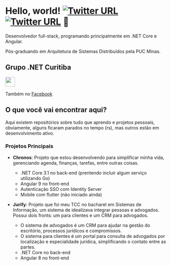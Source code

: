 # Hello, world! [![Twitter URL](https://img.shields.io/twitter/url?color=%23fb3958&label=follow&logo=instagram&logoColor=%23fb3958&style=flat-square&url=https%3A%2F%2Fwww.instagram.com%2Fgus__santos)](https://www.instagram.com/gus__santos) [![Twitter URL](https://img.shields.io/twitter/url?color=%230072b1&label=connect&logo=linkedin&logoColor=%230072b1&style=flat-square&url=https%3A%2F%2Fwww.linkedin.com%2Fin%2Fgustavoosantoos%2F)](https://www.linkedin.com/in/gustavoosantoos/) :rocket:

Desenvolvedor full-stack, programando principalmente em .NET Core e Angular.

Pós-graduando em Arquitetura de Sistemas Distribuídos pela PUC Minas.

## Grupo .NET Curitiba
<a href="https://www.meetup.com/pt-BR/dotnet-curitiba/" target="_blank"><img src="https://secure.meetup.com/s/img/0/logo/svg/logo--script.svg" height="30"></a>

Também no [Facebook](https://www.facebook.com/groups/dotnetcuritiba)

## O que você vai encontrar aqui?

Aqui existem repositórios sobre tudo que aprendo e projetos pessoais, obviamente, alguns ficaram parados no tempo (rs), mas outros estão em desenvolvimento ativo.

### Projetos Principais
- **Chronos**: Projeto que estou desenvolvendo para simplificar minha vida, gerenciando agenda, finanças, tarefas, entre outras coisas.
  - .NET Core 3.1 no back-end (prentendo incluir algum serviço utilizando Go)
  - Angular 9 no front-end
  - Autenticação SSO com Identity Server
  - Mobile com flutter (não iniciado ainda)

- **Jurify**: Projeto que foi meu TCC no bacharel em Sistemas de Informação, um sistema de idealizava integrar pessoas e advogados. Possui dois fronts: um para clientes e um CRM para advogados.
  - O sistema de advogados é um CRM para ajudar na gestão do escritório, processos jurídicos e compromissos.
  - O sistema para clientes é um portal para consulta de advogados por localização e especialidade jurídica, simplificando o contato entre as partes.
  - .NET Core no back-end
  - Angular 8 no front-end
